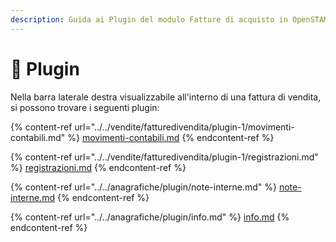```yaml
---
description: Guida ai Plugin del modulo Fatture di acquisto in OpenSTAManager
---
```


# 🔧 Plugin

Nella barra laterale destra visualizzabile all'interno di una fattura di vendita, si possono trovare i seguenti plugin:

{% content-ref url="../../vendite/fatturedivendita/plugin-1/movimenti-contabili.md" %}
[movimenti-contabili.md](../../vendite/fatturedivendita/plugin-1/movimenti-contabili.md)
{% endcontent-ref %}

{% content-ref url="../../vendite/fatturedivendita/plugin-1/registrazioni.md" %}
[registrazioni.md](../../vendite/fatturedivendita/plugin-1/registrazioni.md)
{% endcontent-ref %}

{% content-ref url="../../anagrafiche/plugin/note-interne.md" %}
[note-interne.md](../../anagrafiche/plugin/note-interne.md)
{% endcontent-ref %}

{% content-ref url="../../anagrafiche/plugin/info.md" %}
[info.md](../../anagrafiche/plugin/info.md)
{% endcontent-ref %}
